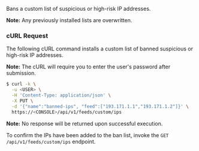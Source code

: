 Bans a custom list of suspicious or high-risk IP addresses.

**Note:** Any previously installed lists are overwritten.

### cURL Request

The following cURL command installs a custom list of banned suspicious or high-risk IP addresses.

**Note:** The cURL will require you to enter the user's password after submission.

```bash
$ curl -k \
  -u <USER> \
  -H 'Content-Type: application/json' \
  -X PUT \
  -d '{"name":"banned-ips", "feed":["193.171.1.1","193.171.1.2"]}' \
  https://<CONSOLE>/api/v1/feeds/custom/ips
```

**Note:** No response will be returned upon successful execution.

To confirm the IPs have been added to the ban list, invoke the `GET /api/v1/feeds/custom/ips` endpoint.

